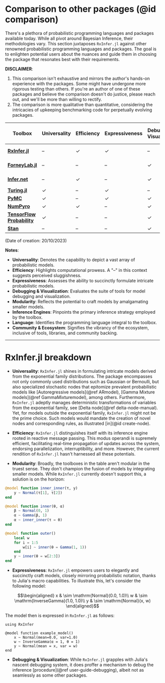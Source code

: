 # Comparison to other packages (@id comparison)

There's a plethora of probabilistic programming languages and packages available today. While all pivot around Bayesian Inference, their methodologies vary. This section juxtaposes `RxInfer.jl` against other renowned probabilistic programming languages and packages. The goal is to enlighten potential users about the nuances and guide them in choosing the package that resonates best with their requirements.

**DISCLAIMER**: 
1. This comparison isn't exhaustive and mirrors the author's hands-on experience with the packages. Some might have undergone more rigorous testing than others. If you're an author of one of these packages and believe the comparison doesn't do justice, please reach out, and we'll be more than willing to rectify.
2. The comparison is more qualitative than quantitative, considering the intricacies of upkeeping benchmarking code for perpetually evolving packages.



| Toolbox                                                              | Universality | Efficiency | Expressiveness | Debugging & Visualization | Modularity | Inference Engine | Language | Community & Ecosystem |
| -------------------------------------------------------------------- | ------------ | ---------- | -------------- | ------------------------- | ---------- | ---------------- | -------- | --------------------- |
| [**RxInfer.jl**](https://rxinfer.ml/)                                | –            | ✓          | ✓              | –                         | –          | Message-passing  | Julia    | –                     |
| [**ForneyLab.jl**](https://github.com/biaslab/ForneyLab.jl)          | –            | –          | –              | ✓                         | –          | Message-passing  | Julia    | –                     |
| [**Infer.net**](https://dotnet.github.io/infer/)                     | –            | ✓          | –              | ✓                         | –          | Message-passing  | C#       | –                     |
| [**Turing.jl**](https://turing.ml/)                                  | ✓            | –          | ✓              | –                         | –          | Sampling         | Julia    | ✓                     |
| [**PyMC**](https://www.pymc.io/welcome.html)                         | ✓            | –          | ✓              | ✓                         | –          | Sampling         | Python   | ✓                     |
| [**NumPyro**](https://num.pyro.ai/en/stable/)                        | ✓            | ✓          | –              | ✓                         | –          | Sampling         | Python   | ✓                     |
| [**TensorFlow Probability**](https://www.tensorflow.org/probability) | ✓            | –          | –              | ✓                         | –          | Sampling         | Python   | ✓                     |
| [**Stan**](https://mc-stan.org/)                                     | –            | –          | –              | ✓                         | –          | Sampling         | Stan     | ✓                     |
(Date of creation: 20/10/2023)

**Notes**:
- **Universality**: Denotes the capability to depict a vast array of probabilistic models.
- **Efficiency**: Highlights computational prowess. A "–" in this context suggests perceived sluggishness.
- **Expressiveness**: Assesses the ability to succinctly formulate intricate probabilistic models.
- **Debugging & Visualization**: Evaluates the suite of tools for model debugging and visualization.
- **Modularity**: Reflects the potential to craft models by amalgamating smaller models.
- **Inference Engines**: Pinpoints the primary inference strategy employed by the toolbox.
- **Language**: Identifies the programming language integral to the toolbox.
- **Community & Ecosystem**: Signifies the vibrancy of the ecosystem, inclusive of tools, libraries, and community backing.

---

# RxInfer.jl breakdown

- **Universality**: `RxInfer.jl` shines in formulating intricate models derived from the exponential family distributions. The package encompasses not only commonly used distributions such as Gaussian or Bernoulli, but also specialized stochastic nodes that epitomize prevalent probabilistic models like [Autoregressive models](@ref ARmodel), [Gamma Mixture models](@ref GammaMixturemodel), among others. Furthermore, `RxInfer.jl` adeptly manages deterministic transformations of variables from the exponential family, see [Delta node](@ref delta-node-manual). Yet, for models outside the exponential family, `RxInfer.jl` might not be the prime choice. Such models would mandate the creation of novel nodes and corresponding rules, as illustrated [in](@id create-node).
  
- **Efficiency**: `RxInfer.jl` distinguishes itself with its inference engine rooted in reactive message passing. This modus operandi is supremely efficient, facilitating real-time propagation of updates across the system, endorsing parallelization, interruptibility, and more. However, the current rendition of `RxInfer.jl` hasn't harnessed all these potentials.

- **Modularity**: Broadly, the toolboxes in the table aren't modular in the truest sense. They don't champion the fusion of models by integrating smaller models. While `RxInfer.jl` currently doesn't support this, a solution is on the horizon:
  
```julia
@model function inner_inner(τ, y)
    y ~ Normal(τ[1], τ[2])
end

@model function inner(θ, α)
    β ~ Normal(0, 1)
    α ~ Gamma(β, 1)
    α ~ inner_inner(τ = θ)
end

@model function outer()
    local w
    for i = 1:5
        w[i] ~ inner(θ = Gamma(1, 1))
    end
    y ~ inner(θ = w[2:3])
end
```

- **Expressiveness**: `RxInfer.jl` empowers users to elegantly and succinctly craft models, closely mirroring probabilistic notation, thanks to Julia's macro capabilities. To illustrate this, let's consider the following model:

$$\begin{aligned}
 x & \sim \mathrm{Normal}(0.0, 1.0)\\
 w & \sim \mathrm{InverseGamma}(1.0, 1.0)\\
 y & \sim \mathrm{Normal}(x, w)
\end{aligned}$$

The model then is expressed in `RxInfer.jl` as follows:
```@example comparisondoc
using RxInfer

@model function example_model()
    x ~ Normal(mean=0.0, var=1.0)
    w ~ InverseGamma(α = 1, θ = 1)
    y ~ Normal(mean = x, var = w)
end
```

- **Debugging & Visualization**: While `RxInfer.jl` grapples with Julia's nascent debugging system, it does proffer a mechanism to debug the inference [procedure](@ref user-guide-debugging), albeit not as seamlessly as some other packages.